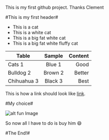 This is my first github project. Thanks Clement

#This is my first header#


* This is a cat
* This is a white cat
* This is a big fat white cat
* This is a big fat white fluffy cat


| Table      | Sample          | Content  |
| ------------- |:-------------:| -----:|
| Cats 1      | Blue 1 | Good |
| Bulldog 2     | Brown 2     |   Better |
| Chihuahua 3 | Black 3      |    Best |

This is how a link should look like [link](https://github.com/stellangugi/Mynewproject.git).

#My choice#

![alt fun Image](http://1.bp.blogspot.com/-tdCmGV7MjWU/UWeeJGkFtKI/AAAAAAAAAbI/5Fr9TrYC5lo/s1600/Asian+Semi-longhair+cat+breed_002.jpg "cat!")

So now all I have to do is buy him :smile:

#The End!#
